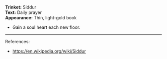 **Trinket:** Siddur
<br>
**Text:** Daily prayer
<br>
**Appearance:** Thin, light-gold book

- Gain a soul heart each new floor.

-----

References:
- https://en.wikipedia.org/wiki/Siddur